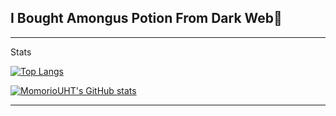 ## I Bought Amongus Potion From Dark Web👋

---
Stats

[![Top Langs](https://github-readme-stats.vercel.app/api/top-langs/?username=MomorioUHT&layout=pie&langs_count=10)](https://github.com/anuraghazra/github-readme-stats)

[![MomorioUHT's GitHub stats](https://github-readme-stats.vercel.app/api?username=MomorioUHT)](https://github.com/anuraghazra/github-readme-stats)

---
